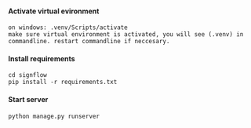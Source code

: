 #### Activate virtual evironment
```
on windows: .venv/Scripts/activate
make sure virtual environment is activated, you will see (.venv) in commandline. restart commandline if neccesary.
```
#### Install requirements
```
cd signflow
pip install -r requirements.txt
```

#### Start server
```
python manage.py runserver
```


